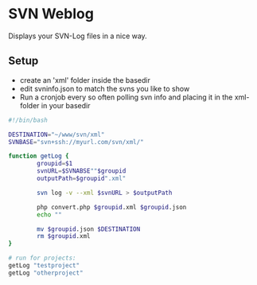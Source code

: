 # SVN Weblog
Displays your SVN-Log files in a nice way.





## Setup

- create an 'xml' folder inside the basedir
- edit svninfo.json to match the svns you like to show
- Run a cronjob every so often polling svn info and placing it in the xml-folder in your basedir

```bash
#!/bin/bash

DESTINATION="~/www/svn/xml"
SVNBASE="svn+ssh://myurl.com/svn/xml/"

function getLog {
        groupid=$1
        svnURL=$SVNABSE""$groupid
        outputPath=$groupid".xml"

        svn log -v --xml $svnURL > $outputPath

        php convert.php $groupid.xml $groupid.json
        echo ""

        mv $groupid.json $DESTINATION
        rm $groupid.xml
}

# run for projects:
getLog "testproject"
getLog "otherproject"
```
